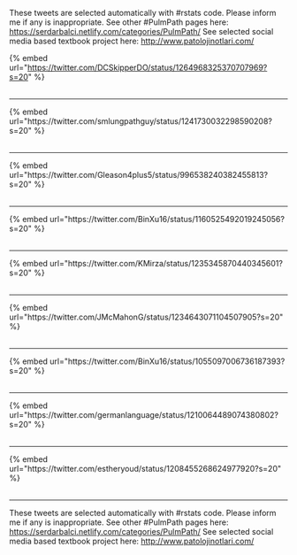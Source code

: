 

These tweets are selected automatically with #rstats code. Please inform me if any is inappropriate.
See other #PulmPath pages here: https://serdarbalci.netlify.com/categories/PulmPath/ 
See selected social media based textbook project here: http://www.patolojinotlari.com/

{% embed url="https://twitter.com/DCSkipperDO/status/1264968325370707969?s=20" %}<br>
<br>
<hr>
{% embed url="https://twitter.com/smlungpathguy/status/1241730032298590208?s=20" %}<br>
<br>
<hr>
{% embed url="https://twitter.com/Gleason4plus5/status/996538240382455813?s=20" %}<br>
<br>
<hr>
{% embed url="https://twitter.com/BinXu16/status/1160525492019245056?s=20" %}<br>
<br>
<hr>
{% embed url="https://twitter.com/KMirza/status/1235345870440345601?s=20" %}<br>
<br>
<hr>
{% embed url="https://twitter.com/JMcMahonG/status/1234643071104507905?s=20" %}<br>
<br>
<hr>
{% embed url="https://twitter.com/BinXu16/status/1055097006736187393?s=20" %}<br>
<br>
<hr>
{% embed url="https://twitter.com/germanlanguage/status/1210064489074380802?s=20" %}<br>
<br>
<hr>
{% embed url="https://twitter.com/estheryoud/status/1208455268624977920?s=20" %}<br>
<br>
<hr>


These tweets are selected automatically with #rstats code. Please inform me if any is inappropriate.
See other #PulmPath pages here: https://serdarbalci.netlify.com/categories/PulmPath/ 
See selected social media based textbook project here: http://www.patolojinotlari.com/
